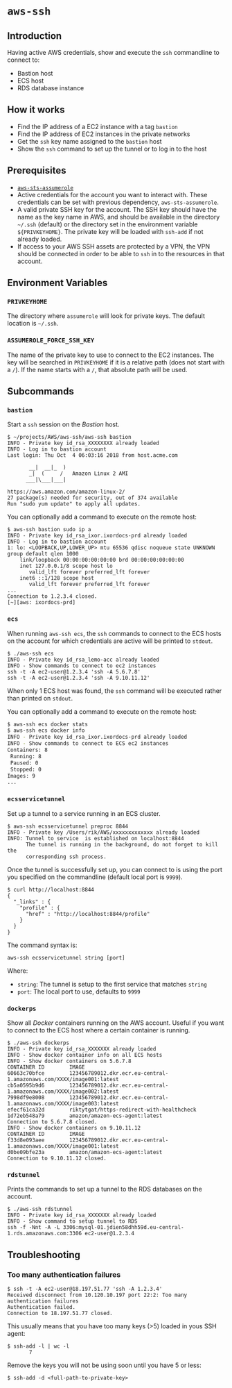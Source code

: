# `aws-ssh`

## Introduction

Having active AWS credentials, show and execute the `ssh` commandline to connect
to:

* Bastion host
* ECS host
* RDS database instance

## How it works

* Find the IP address of a EC2 instance with a tag `bastion`
* Find the IP address of EC2 instances in the private networks
* Get the `ssh` key name assigned to the `bastion` host
* Show the `ssh` command to set up the tunnel or to log in to the
  host
  
## Prerequisites

* [`aws-sts-assumerole`](https://github.com/rik2803/aws-sts-assumerole)
* Active credentials for the account you want to interact with. These
  credentials can be set with previous dependency, `aws-sts-assumerole`.
* A valid private SSH key for the account. The SSH key should have the
  name as the key name in AWS, and should be available in the directory
  `~/.ssh` (default) or the directory set in the environment variable
  `${PRIVKEYHOME}`. The private key will be loaded with `ssh-add` if not
  already loaded.
* If access to your AWS SSH assets are protected by a VPN, the VPN should
  be connected in order to be able to `ssh` in to the resources in that
  account.
  
## Environment Variables

### `PRIVKEYHOME`

The directory where `assumerole` will look for private keys. The default location
is `~/.ssh`.

### `ASSUMEROLE_FORCE_SSH_KEY`

The name of the private key to use to connect to the EC2 instances. The key will
be searched in `PRIVKEYHOME` if it is a relative path (does not start with a `/`).
If the name starts with a `/`, that absolute path will be used.

## Subcommands

### `bastion`

Start a `ssh` session on the _Bastion_ host.

```
$ ~/projects/AWS/aws-ssh/aws-ssh bastion
INFO - Private key id_rsa_XXXXXXXX already loaded
INFO - Log in to bastion account
Last login: Thu Oct  4 06:03:16 2018 from host.acme.com

       __|  __|_  )
       _|  (     /   Amazon Linux 2 AMI
      ___|\___|___|

https://aws.amazon.com/amazon-linux-2/
27 package(s) needed for security, out of 374 available
Run "sudo yum update" to apply all updates.
```

You can optionally add a command to execute on the remote host:

```
$ aws-ssh bastion sudo ip a
INFO - Private key id_rsa_ixor.ixordocs-prd already loaded
INFO - Log in to bastion account
1: lo: <LOOPBACK,UP,LOWER_UP> mtu 65536 qdisc noqueue state UNKNOWN group default qlen 1000
    link/loopback 00:00:00:00:00:00 brd 00:00:00:00:00:00
    inet 127.0.0.1/8 scope host lo
       valid_lft forever preferred_lft forever
    inet6 ::1/128 scope host
       valid_lft forever preferred_lft forever
...
Connection to 1.2.3.4 closed.
[~][aws: ixordocs-prd]
```

### `ecs`

When running `aws-ssh ecs`, the `ssh` commands to connect to the ECS hosts
on the account for which credentials are active will be printed to `stdout`.

```
$ ./aws-ssh ecs
INFO - Private key id_rsa_lemo-acc already loaded
INFO - Show commands to connect to ec2 instances
ssh -t -A ec2-user@1.2.3.4 'ssh -A 5.6.7.8'
ssh -t -A ec2-user@1.2.3.4 'ssh -A 9.10.11.12'
```

When only 1 ECS host was found, the `ssh` command will be executed rather than
printed on `stdout`.

You can optionally add a command to execute on the remote host:

```bash
$ aws-ssh ecs docker stats
$ aws-ssh ecs docker info
INFO - Private key id_rsa_ixor.ixordocs-prd already loaded
INFO - Show commands to connect to ECS ec2 instances
Containers: 8
 Running: 8
 Paused: 0
 Stopped: 0
Images: 9
...
```


### `ecsservicetunnel`

Set up a tunnel to a service running in an ECS cluster.

```
$ aws-ssh ecsservicetunnel preproc 8844
INFO - Private key /Users/rik/AWS/xxxxxxxxxxxxx already loaded
INFO: Tunnel to service  is established on localhost:8844
      The tunnel is running in the background, do not forget to kill the
      corresponding ssh process.
```

Once the tunnel is successfully set up, you can connect to is using the port you specified
on the commandline (default local port is `9999`).

```
$ curl http://localhost:8844
{
  "_links" : {
    "profile" : {
      "href" : "http://localhost:8844/profile"
    }
  }
}
```

The command syntax is:

```aws-ssh ecsservicetunnel string [port]```

Where:

* `string`: The tunnel is setup to the first service that matches `string`
* `port`: The local port to use, defaults to `9999`

### `dockerps`

Show all _Docker_ containers running on the AWS account. Useful if you want to connect
to the ECS host where a certain container is running.

```
$ ./aws-ssh dockerps
INFO - Private key id_rsa_XXXXXXX already loaded
INFO - Show docker container info on all ECS hosts
INFO - Show docker containers on 5.6.7.8
CONTAINER ID        IMAGE
60663c70bfce        123456789012.dkr.ecr.eu-central-1.amazonaws.com/XXXX/image001:latest
cb5a0595b9d6        123456789012.dkr.ecr.eu-central-1.amazonaws.com/XXXX/image002:latest
7998df9e8008        123456789012.dkr.ecr.eu-central-1.amazonaws.com/XXXX/image003:latest
efecf61ca32d        riktytgat/https-redirect-with-healthcheck
1d72eb548a79        amazon/amazon-ecs-agent:latest
Connection to 5.6.7.8 closed.
INFO - Show docker containers on 9.10.11.12
CONTAINER ID        IMAGE
f33d8e093aee        123456789012.dkr.ecr.eu-central-1.amazonaws.com/XXXX/image001:latest
d0be09bfe23a        amazon/amazon-ecs-agent:latest
Connection to 9.10.11.12 closed.
```

### `rdstunnel`

Prints the commands to set up a tunnel to the RDS databases on the account.

```
$ ./aws-ssh rdstunnel
INFO - Private key id_rsa_XXXXXXX already loaded
INFO - Show command to setup tunnel to RDS
ssh -f -Nnt -A -L 3306:mysql-01.jdien58dhh59d.eu-central-1.rds.amazonaws.com:3306 ec2-user@1.2.3.4
```


## Troubleshooting

### Too many authentication failures

```
$ ssh -t -A ec2-user@18.197.51.77 'ssh -A 1.2.3.4'
Received disconnect from 10.120.10.197 port 22:2: Too many authentication failures
Authentication failed.
Connection to 18.197.51.77 closed.
```

This usually means that you have too many keys (>5) loaded in yous SSH agent:

```
$ ssh-add -l | wc -l
       7
```

Remove the keys you will not be using soon until you have 5 or less:

```
$ ssh-add -d <full-path-to-private-key>
```

